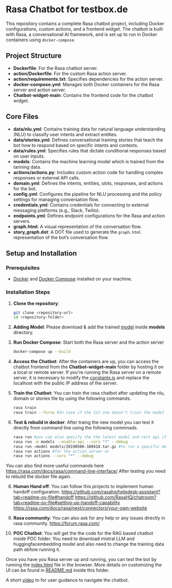 # Rasa Chatbot for testbox.de

This repository contains a complete Rasa chatbot project, including Docker configurations, custom actions, and a frontend widget. The chatbot is built with Rasa, a conversational AI framework, and is set up to run in Docker containers using `docker-compose`.

## Project Structure

- **Dockerfile**: For the Rasa chatbot server.
- **action/Dockerfile**: For the custom Rasa action server.
- **action/requirements.txt**: Specifies dependencies for the action server.
- **docker-compose.yml**: Manages both Docker containers for the Rasa server and action server.
- **Chatbot-widget-main**: Contains the frontend code for the chatbot widget.

## Core Files

- **data/nlu.yml**: Contains training data for natural language understanding (NLU) to classify user intents and extract entities.
- **data/stories.yml**: Defines conversational training stories that teach the bot how to respond based on specific intents and contexts.
- **data/rules.yml**: Specifies rules that dictate conditional responses based on user inputs.
- **models**: Contains the machine learning model which is trained from the tarining data.
- **actions/actions.py**: Includes custom action code for handling complex responses or external API calls.
- **domain.yml**: Defines the intents, entities, slots, responses, and actions for the bot.
- **config.yml**: Configures the pipeline for NLU processing and the policy settings for managing conversation flow.
- **credentials.yml**: Contains credentials for connecting to external messaging platforms (e.g., Slack, Twilio).
- **endpoints.yml**: Defines endpoint configurations for the Rasa and action servers.
- **graph.html**: A visual representation of the conversation flow.
- **story_graph.dot**: A DOT file used to generate the `graph.html` representation of the bot’s conversation flow.

## Setup and Installation

### Prerequisites

- [Docker](https://docs.docker.com/get-docker/) and [Docker Compose](https://docs.docker.com/compose/install/) installed on your machine.

### Installation Steps

1. **Clone the repository**:
   ```bash
   git clone <repository-url>
   cd <repository-folder>

2. **Adding Model**: Please download & add the trained 
[model](https://drive.google.com/file/d/1hmeU330TpbOvpz01qJZb8ZnJsqShgDMM/view?usp=drive_link) inside **models** directory.

4. **Run Docker Compose**: Start both the Rasa server and the action server
   ```bash
   docker-compose up --build

5. **Access the Chatbot**: After the containers are up, you can access the chatbot frontend from the **Chatbot-widget-main** folder by hosting it on a local or remote server. If you're running the Rasa server on a remote server, it is necessary to modify the [constants.js](Chatbot-Widget-main/static/js/constants.js) and replace the localhost with the public IP address of the server.

6. **Train the Chatbot**: You can train the rasa chatbot after updating the nlu, domain or stories file by using the following commands.
   ```bash
   rasa train
   rasa train --force #In case if the 1st one doesn't train the model with your updates

7. **Test & rebuild in docker**: After traing the new model you can test it directly from command line using the following commnads.
   ```bash
   rasa run #you can also specify the the latest model and rest api if you wan to to run it from the UI like following
   rasa run -m models --enable-api --cors "*" --debug
   rasa run –model models/20190506-100418.tar.gz #to run a specific model
   rasa run actions #for the action server or
   rasa run actions --cors "*" --debug

You can also find more useful commands here https://rasa.com/docs/rasa/command-line-interface/
After testing you need to rebuild the docker file again.

8. **Human Hand off**: You can follow this projects to implement human handoff configuration. 
https://github.com/rasahq/helpdesk-assistant?tab=readme-ov-file#handoff
https://github.com/RasaHQ/chatroom?tab=readme-ov-file#setting-up-handoff-capability
https://rasa.com/docs/rasa/next/connectors/your-own-website

9. **Rasa community**: You can also ask for any help or any issues directly in rasa community. 
https://forum.rasa.com/

10. **POC Chatbot**: You will get the the code for the RAG based chatbot inside POC folder. You need to download mistral LLM and huggingfacembedding model and also need to change the training data path ebfore running it.


Once you have you Rasa server up and running, you can test the bot by running the [index.html](Chatbot-Widget-main/index.html) file in the browser. More details on customizing the UI can be found in [README.md](Chatbot-Widget-main/static/js/constants.js) inside this folder.

A short [video](https://screenrec.com/share/sQSrVwHF28) to for user guidance to navigate the chatbot.
